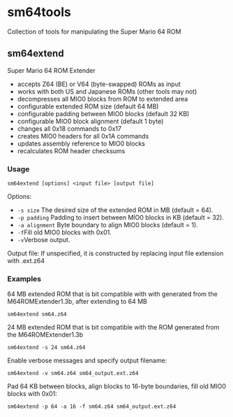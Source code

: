 # sm64tools
Collection of tools for manipulating the Super Mario 64 ROM

## sm64extend
Super Mario 64 ROM Extender
 - accepts Z64 (BE) or V64 (byte-swapped) ROMs as input
 - works with both US and Japanese ROMs (other tools may not)
 - decompresses all MIO0 blocks from ROM to extended area
 - configurable extended ROM size (default 64 MB)
 - configurable padding between MIO0 blocks (default 32 KB)
 - configurable MIO0 block alignment (default 1 byte)
 - changes all 0x18 commands to 0x17
 - creates MIO0 headers for all 0x1A commands
 - updates assembly reference to MIO0 blocks
 - recalculates ROM header checksums

### Usage
```
sm64extend [options] <input file> [output file]
```
Options:
 - <code>-s size</code> The desired size of the extended ROM in MB (default = 64).
 - <code>-p padding</code> Padding to insert between MIO0 blocks in KB (default = 32).
 - <code>-a alignment</code> Byte boundary to align MIO0 blocks (default = 1).
 - <code>-f</code>Fill old MIO0 blocks with 0x01.
 - <code>-v</code>Verbose output.

Output file: If unspecified, it is constructed by replacing input file extension with .ext.z64
              
### Examples
64 MB extended ROM that is bit compatible with with generated from the M64ROMExtender1.3b, after extending to 64 MB
```
sm64extend sm64.z64
```
               
24 MB extended ROM that is bit compatible with the ROM generated from the M64ROMExtender1.3b
```
sm64extend -s 24 sm64.z64
```
                
Enable verbose messages and specify output filename:
```
sm64extend -v sm64.z64 sm64_output.ext.z64
```
                 
Pad 64 KB between blocks, align blocks to 16-byte boundaries, fill old MIO0 blocks with 0x01:
```
sm64extend -p 64 -a 16 -f sm64.z64 sm64_output.ext.z64
```
